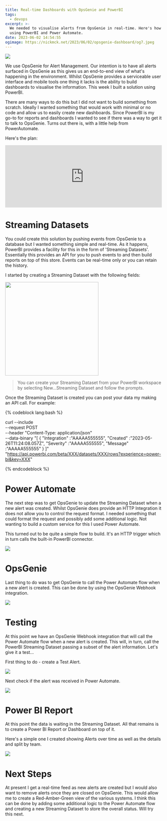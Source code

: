 ```yaml
---
title: Real-time Dashboards with OpsGenie and PowerBI
tags:
  - devops
excerpt: >-
  We needed to visualise alerts from OpsGenie in real-time. Here's how we did it
  using PowerBI and Power Automate.
date: 2023-06-02 14:54:55
ogimage: https://nickmck.net/2023/06/02/opsgenie-dashboard/og7.jpeg
---
```


<img src="og7.jpeg"/>

We use OpsGenie for Alert Management. Our intention is to have all alerts surfaced in OpsGenie as this gives us an end-to-end view of what's happening in the environment. Whilst OpsGenie provides a serviceable user interface and mobile tools one thing it lacks is the ability to build dashboards to visualise the information. This week I built a solution using PowerBI.

There are many ways to do this but I did not want to build something from scratch. Ideally I wanted something that would work with minimal or no code and allow us to easily create new dashboards. Since PowerBI is my go-to for reports and dashboards I wanted to see if there was a way to get it to talk to OpsGenie. Turns out there is, with a little help from PowerAutomate.

Here's the plan:
<iframe frameborder="0" style="width:100%;height:200px;" src="https://viewer.diagrams.net/?highlight=0000ff&nav=1#R1VZNc5swEP01HNsBZLB7rD%2BaZMadZOpDm6MMG1AiECOEgf76LmYxpjROOuNJnJO1Tytp9%2B3bNRZbJNWV5ln8XYUgLdcOK4stLdd1mO3jT4PULTL1Ji0QaRGSUw9sxG8g0Ca0ECHkA0ejlDQiG4KBSlMIzADjWqty6Pag5PDVjEcwAjYBl2P0pwhN3KIzz%2B7xaxBR3L3s2LST8M6ZgDzmoSqPILay2EIrZdpVUi1ANuR1vLTnvj2zewhMQ2pec2AVBPdCOU%2Fxjy%2BpcB4XVTBdf6Ji5KbuEoYQ8ydTaROrSKVcrnp0rlWRhtDcaqPV%2B6yVyhB0EHwEY2oqJi%2BMQig2iaRdDFjXv%2Bj83rhvjM9eZy6r481lTVYbaxPgsxQQlKtCB3Ai705KXEdgTvixQ6FQ4aASwHjwnAbJjdgN4%2BAktejg11cDF1SQ%2FygO3bvjsqCXbrP8ClIBo6qVsTCwyfg%2B6RJbccg4z7O2OR5E1VSOqNyBNlCdJnOcPB2Yka6psVnXseVRmxAUH3VIh52dLf8jSXlv3YEWmDvo8%2BubvVLf3nvqm430fadKZMO1vyLROEAvQufu5MKE7o1o2xgNPBFpZLm%2BxOfnWyTRj5rVkhueowT%2BJhL%2FjbJmGdRSYAtohr4vkLttm2W9PQA8eIr2LXRbGLwGCM%2FbbnG88xRgYr9cgOlbFmD2rpPGuaxJM%2F0Ik2b670kzv7mEAeP5bzZg0Ow%2FOPd7R5%2FtbPUH"></iframe>

# Streaming Datasets

You could create this solution by pushing events from OpsGenie to a database but I wanted something simple and real-time. As it happens, PowerBI provides a facility for this in the form of 'Streaming Datasets'. Essentially this provides an API for you to push events to and then build reports on top of this store. Events can be real-time only or you can retain the history.

I started by creating a Streaming Dataset with the following fields:

<img src="og1.png" width="300px"/>

> You can create your Streaming Dataset from your PowerBI workspace by selecting New...Streaming Dataset and follow the prompts.

Once the Streaming Dataset is created you can post your data my making an API call. For example:

{% codeblock lang:bash %}

curl --include \
--request POST \
--header "Content-Type: application/json" \
--data-binary "[
{
\"Integration\" :\"AAAAA555555\",
\"Created\" :\"2023-05-26T11:24:08.057Z\",
\"Severity\" :\"AAAAA555555\",
\"Message\" :\"AAAAA555555\"
}
]" \
"https://api.powerbi.com/beta/XXX/datasets/XXX/rows?experience=power-bi&key=XXX"

{% endcodeblock %}

# Power Automate
The next step was to get OpsGenie to update the Streaming Dataset when a new alert was created. Whilst OpsGenie does provide an HTTP Integration it does not allow you to control the request format. I needed something that could format the request and possibly add some additional logic. Not wanting to build a custom service for this I used Power Automate.

This turned out to be quite a simple flow to build. It's an HTTP trigger which in turn calls the built-in PowerBI connector.

<img src="og2.png"/>

# OpsGenie

Last thing to do was to get OpsGenie to call the Power Automate flow when a new alert is created. This can be done by using the OpsGenie Webhook integration.

<img src="og3.png"/>

# Testing

At this point we have an OpsGenie Webhook integration that will call the Power Automate flow when a new alert is created. This will, in turn, call the PowerBI Streaming Dataset passing a subset of the alert information. Let's give it a test...

First thing to do - create a Test Alert.

<img src="og4.png"/>

Next check if the alert was received in Power Automate.

<img src="og5.png"/>

# Power BI Report

At this point the data is waiting in the Streaming Dataset. All that remains is to create a Power BI Report or Dashboard on top of it.

Here's a simple one I created showing Alerts over time as well as the details and split by team.

<img src="og6.png"/>

# Next Steps

At present I get a real-time feed as new alerts are created but I would also want to remove alerts once they are closed on OpsGenie. This would allow me to create a Red-Amber-Green view of the various systems. I think this can be done by adding some additional logic to the Power Automate flow and creating a new Streaming Dataset to store the overall status. Will try this next. 

